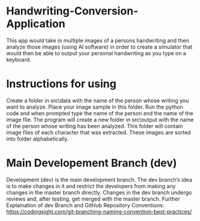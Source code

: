 # Handwriting-Conversion-Application
This app would take in multiple images of a persons handwriting and then analyze those images (using AI software) in order to create a simulator that would then be able to output your personal handwriting as you type on a keyboard.

# Instructions for using
Create a folder in src\data with the name of the person whose writing you want to analyze. Place your image sample in this folder. Run the python code and when prompted type the name of the person and the name of the image file. The program will create a new folder in src\output with the name of the person whose writing has been analyzed. This folder will contain  image files of each character that was extracted. These images are sorted into folder alphabetically.

# Main Developement Branch (dev)
Development (dev) is the main development branch. The dev branch’s idea is to make changes in it and restrict the developers from making any changes in the master branch directly. Changes in the dev branch undergo reviews and, after testing, get merged with the master branch. 
Further Explaination of dev Branch and GitHub Repository Conventions:
https://codingsight.com/git-branching-naming-convention-best-practices/